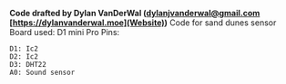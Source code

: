 **Code drafted by Dylan VanDerWal ([dylanjvanderwal@gmail.com](Contact) [https://dylanvanderwal.moe](Website))**
Code for sand dunes sensor
Board used: D1 mini Pro
Pins:
```
D1: Ic2
D2: Ic2
D3: DHT22
A0: Sound sensor
```
